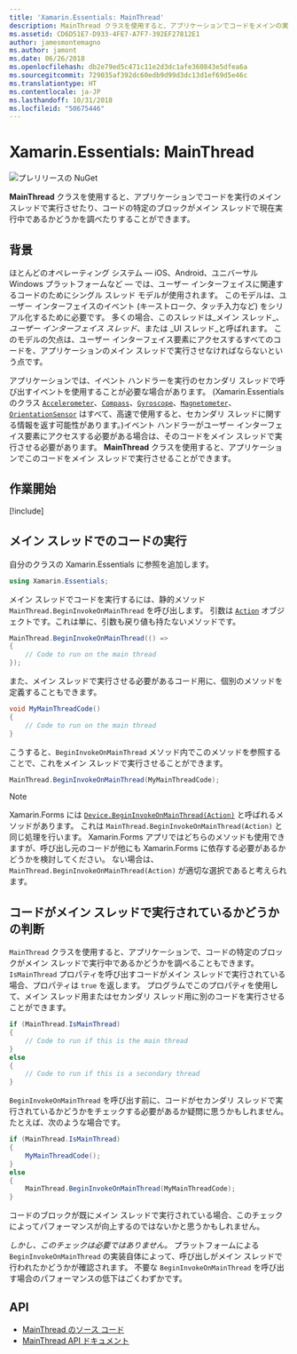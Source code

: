 ```yaml
---
title: 'Xamarin.Essentials: MainThread'
description: MainThread クラスを使用すると、アプリケーションでコードをメインの実行スレッドで実行させることができます。
ms.assetid: CD6D51E7-D933-4FE7-A7F7-392EF27812E1
author: jamesmontemagno
ms.author: jamont
ms.date: 06/26/2018
ms.openlocfilehash: db2e79ed5c471c11e2d3dc1afe360843e5dfea6a
ms.sourcegitcommit: 729035af392dc60edb9d99d3dc13d1ef69d5e46c
ms.translationtype: HT
ms.contentlocale: ja-JP
ms.lasthandoff: 10/31/2018
ms.locfileid: "50675446"
---
```

# <a name="xamarinessentials-mainthread"></a>Xamarin.Essentials: MainThread

![プレリリースの NuGet](~/media/shared/pre-release.png)

**MainThread** クラスを使用すると、アプリケーションでコードを実行のメイン スレッドで実行させたり、コードの特定のブロックがメイン スレッドで現在実行中であるかどうかを調べたりすることができます。

## <a name="background"></a>背景

ほとんどのオペレーティング システム — iOS、Android、ユニバーサル Windows プラットフォームなど — では、ユーザー インターフェイスに関連するコードのためにシングル スレッド モデルが使用されます。 このモデルは、ユーザー インターフェイスのイベント (キーストローク、タッチ入力など) をシリアル化するために必要です。 多くの場合、このスレッドは_メイン スレッド_、_ユーザー インターフェイス スレッド_、または _UI スレッド_と呼ばれます。 このモデルの欠点は、ユーザー インターフェイス要素にアクセスするすべてのコードを、アプリケーションのメイン スレッドで実行させなければならないという点です。 

アプリケーションでは、イベント ハンドラーを実行のセカンダリ スレッドで呼び出すイベントを使用することが必要な場合があります。 (Xamarin.Essentials のクラス [`Accelerometer`](accelerometer.md)、[`Compass`](compass.md)、[`Gyroscope`](gyroscope.md)、[`Magnetometer`](magnetometer.md)、[`OrientationSensor`](orientation-sensor.md) はすべて、高速で使用すると、セカンダリ スレッドに関する情報を返す可能性があります。)イベント ハンドラーがユーザー インターフェイス要素にアクセスする必要がある場合は、そのコードをメイン スレッドで実行させる必要があります。 **MainThread** クラスを使用すると、アプリケーションでこのコードをメイン スレッドで実行させることができます。

## <a name="get-started"></a>作業開始

[!include[](~/essentials/includes/get-started.md)]

## <a name="running-code-on-the-main-thread"></a>メイン スレッドでのコードの実行

自分のクラスの Xamarin.Essentials に参照を追加します。

```csharp
using Xamarin.Essentials;
```

メイン スレッドでコードを実行するには、静的メソッド `MainThread.BeginInvokeOnMainThread` を呼び出します。 引数は [`Action`](xref:System.Action) オブジェクトです。これは単に、引数も戻り値も持たないメソッドです。

```csharp
MainThread.BeginInvokeOnMainThread(() =>
{
    // Code to run on the main thread
});
```

また、メイン スレッドで実行させる必要があるコード用に、個別のメソッドを定義することもできます。

```csharp
void MyMainThreadCode()
{
    // Code to run on the main thread
}
```

こうすると、`BeginInvokeOnMainThread` メソッド内でこのメソッドを参照することで、これをメイン スレッドで実行させることができます。

```csharp
MainThread.BeginInvokeOnMainThread(MyMainThreadCode);
```

> [!NOTE]
> Xamarin.Forms には [`Device.BeginInvokeOnMainThread(Action)`](https://docs.microsoft.com/dotnet/api/xamarin.forms.device.begininvokeonmainthread) と呼ばれるメソッドがあります。
> これは `MainThread.BeginInvokeOnMainThread(Action)` と同じ処理を行います。 Xamarin.Forms アプリではどちらのメソッドも使用できますが、呼び出し元のコードが他にも Xamarin.Forms に依存する必要があるかどうかを検討してください。 ない場合は、`MainThread.BeginInvokeOnMainThread(Action)` が適切な選択であると考えられます。

## <a name="determining-if-code-is-running-on-the-main-thread"></a>コードがメイン スレッドで実行されているかどうかの判断

`MainThread` クラスを使用すると、アプリケーションで、コードの特定のブロックがメイン スレッドで実行中であるかどうかを調べることもできます。 `IsMainThread` プロパティを呼び出すコードがメイン スレッドで実行されている場合、プロパティは `true` を返します。 プログラムでこのプロパティを使用して、メイン スレッド用またはセカンダリ スレッド用に別のコードを実行させることができます。

```csharp
if (MainThread.IsMainThread)
{
    // Code to run if this is the main thread
}
else
{
    // Code to run if this is a secondary thread
}
```

`BeginInvokeOnMainThread` を呼び出す前に、コードがセカンダリ スレッドで実行されているかどうかをチェックする必要があるか疑問に思うかもしれません。たとえば、次のような場合です。

```csharp
if (MainThread.IsMainThread)
{
    MyMainThreadCode();
}
else
{
    MainThread.BeginInvokeOnMainThread(MyMainThreadCode);
}
```

コードのブロックが既にメイン スレッドで実行されている場合、このチェックによってパフォーマンスが向上するのではないかと思うかもしれません。

_しかし、このチェックは必要ではありません。_ プラットフォームによる `BeginInvokeOnMainThread` の実装自体によって、呼び出しがメイン スレッドで行われたかどうかが確認されます。 不要な `BeginInvokeOnMainThread` を呼び出す場合のパフォーマンスの低下はごくわずかです。

## <a name="api"></a>API

- [MainThread のソース コード](https://github.com/xamarin/Essentials/tree/master/Xamarin.Essentials/MainThread)
- [MainThread API ドキュメント](xref:Xamarin.Essentials.MainThread)
